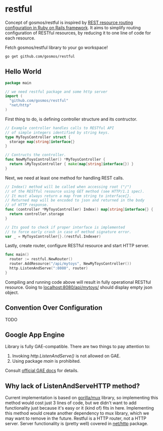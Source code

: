 restful
=======

Concept of gosmos/restful is inspired by
[REST resource routing configuration in Ruby on Rails framework](
http://guides.rubyonrails.org/routing.html#resource-routing-the-rails-default).
It aims to simplify routing configuration of RESTful resources,
by reducing it to one line of code for each resource.

Fetch gosmos/restful library to your go workspace!

```bash
go get github.com/gosmos/restful
```

Hello World
-----------

```go
package main

// we need restful package and some http server
import (
  "github.com/gosmos/restful"
  "net/http"
)
```

First thing to do, is defining controller structure and its contructor.

```go
// Example controller handles calls to RESTful API
// of simple integers identified by string keys.
type MyToysController struct {
  storage map[string]interface{}
}

// Contructs the controller.
func NewMyToysController() *MyToysController {
  return &MyToysController { make(map[string]interface{}) }
}
```

Next, we need at least one method for handling REST calls.

```go
// Index() method will be called when accessing root ("/")
// of the RESTful resource using GET method (see HTTP/1.1 spec).
// It must always return a map from string to interface{}.
// Returned map will be encoded to json and returned in the body
// of HTTP response.
func (controller *MyToysController) Index() map[string]interface{} {
  return controller.storage
}

// Its good to check if proper interface is implemented
// to force early crash in case of method signature error.
var _ = MyToysController{}.(restful.Indexer)
```

Lastly, create router, configure RESTful resource and start HTTP server.

```go
func main()
  router := restful.NewRouter()
  router.AddResource("/api/mytoys", NewMyToysController())
  http.ListenAndServe(":8080", router)
}
```

Compiling and running code above will result
in fully operational RESTful resource.
Going to [localhost:8080/api/mytoys/](http://localhost:8080/api/mytoys/)
should display empty json object.

Convention Over Configuration
-----------------------------

TODO

Google App Engine
-----------------

Library is fully GAE-compatible. There are two things to pay attention to:
 1. Invoking *http.ListenAndServe()* is not allowed on GAE.
 2. Using package *main* is prohibited.

Consult [official GAE docs](
https://developers.google.com/appengine/docs/go/gettingstarted/helloworld)
for details.

Why lack of ListenAndServeHTTP method?
--------------------------------------

Current implementation is based on
[gorilla/mux](http://www.gorillatoolkit.org/pkg/mux) library,
so implementing this method would cost just 3 lines of code,
but we didn't want to add functionality just because it's easy
or it (kind of) fits in here. Implementing this method
would create another dependency to mux library,
which we may want to remove in the future.
Restful is a HTTP router, not a HTTP server.
Server functionality is (pretty well) covered
in [net/http](http://golang.org/pkg/net/http/) package.


